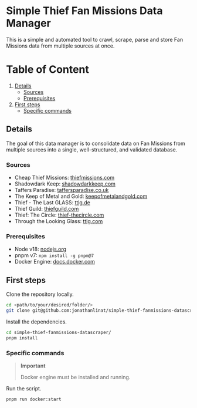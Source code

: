 # Simple Thief Fan Missions Data Manager

This is a simple and automated tool to crawl, scrape, parse and store Fan Missions data from multiple sources at once.

# Table of Content

1. [Details](#details)
    - [Sources](#sources)
    - [Prerequisites](#prerequisites)
1. [First steps](#first-steps)
    - [Specific commands](#specific-commands)

## Details

The goal of this data manager is to consolidate data on Fan Missions from multiple sources into a single, well-structured, and validated database.

### Sources

- Cheap Thief Missions: [thiefmissions.com](https://www.thiefmissions.com)
- Shadowdark Keep: [shadowdarkkeep.com](http://www.shadowdarkkeep.com)
- Taffers Paradise: [taffersparadise.co.uk](https://www.taffersparadise.co.uk)
- The Keep of Metal and Gold: [keepofmetalandgold.com](http://www.keepofmetalandgold.com)
- Thief - The Last GLASS: [ttlg.de](https://www.ttlg.de)
- Thief Guild: [thiefguild.com](https://www.thiefguild.com)
- Thief: The Circle: [thief-thecircle.com](http://www.thief-thecircle.com)
- Through the Looking Glass: [ttlg.com](https://www.ttlg.com)

### Prerequisites

- Node v18: [nodejs.org](https://nodejs.org/en/download/)
- pnpm v7: `npm install -g pnpm@7`
- Docker Engine: [docs.docker.com](https://docs.docker.com/engine/)

## First steps

Clone the repository locally.

```bash
cd <path/to/your/desired/folder/>
git clone git@github.com:jonathanlinat/simple-thief-fanmissions-datascraper.git
```

Install the dependencies.

```bash
cd simple-thief-fanmissions-datascraper/
pnpm install
```

### Specific commands

> **Important**
>
> Docker engine must be installed and running.

Run the script.

```bash
pnpm run docker:start
```
